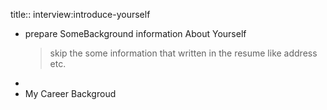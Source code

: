 title:: interview:introduce-yourself

- prepare SomeBackground information About Yourself
  > skip the some information that written in the resume like address etc.
-
- My Career Backgroud